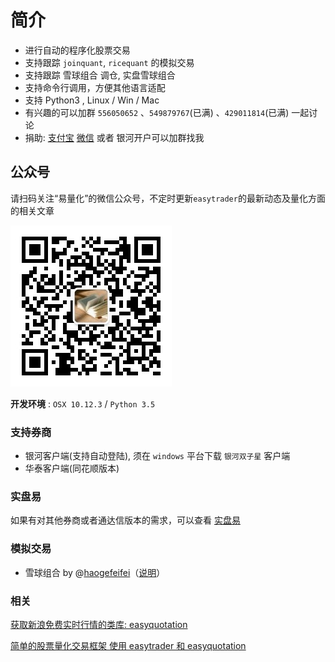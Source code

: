 # 简介

* 进行自动的程序化股票交易
* 支持跟踪 `joinquant`, `ricequant` 的模拟交易
* 支持跟踪 雪球组合 调仓, 实盘雪球组合
* 支持命令行调用，方便其他语言适配
* 支持 Python3 , Linux / Win / Mac
* 有兴趣的可以加群 `556050652` 、`549879767`(已满) 、`429011814`(已满) 一起讨论
* 捐助: [支付宝](http://7xqo8v.com1.z0.glb.clouddn.com/zhifubao2.png)  [微信](http://7xqo8v.com1.z0.glb.clouddn.com/wx.png) 或者 银河开户可以加群找我

## 公众号

请扫码关注“易量化”的微信公众号，不定时更新`easytrader`的最新动态及量化方面的相关文章

![](https://raw.githubusercontent.com/shidenggui/assets/master/easytrader/easy_quant_qrcode.jpg)

**开发环境** : `OSX 10.12.3` / `Python 3.5`

### 支持券商

* 银河客户端(支持自动登陆), 须在 `windows` 平台下载 `银河双子星` 客户端
* 华泰客户端(同花顺版本)


### 实盘易

如果有对其他券商或者通达信版本的需求，可以查看 [实盘易](http://6du.in/0s15Iru)

### 模拟交易

* 雪球组合 by @[haogefeifei](https://github.com/haogefeifei)（[说明](other/xueqiu.md)）



### 相关

[获取新浪免费实时行情的类库: easyquotation](https://github.com/shidenggui/easyquotation)

[简单的股票量化交易框架 使用 easytrader 和 easyquotation](https://github.com/shidenggui/easyquant)

